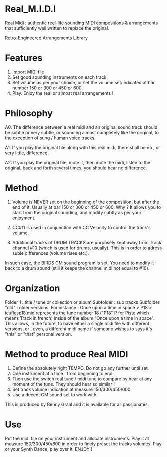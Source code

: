 # Real_M.I.D.I
Real Midi : authentic real-life sounding MIDI compositions &amp; arrangements that sufficiently well written to replace the original.

Retro-Engineered Arrangements Library

# Features

1. Import MIDI file
2. Set good sounding instruments on each track.
3. Set volume as per your choice, or set the volume set/indicated at bar number 150 or 300 or 450 or 600.
4. Play. Enjoy the real or almost real arrangements !
   
 # Philosophy

A0. The difference between a real midi and an original sound track should be subtle or very subtle, or sounding almost completely like the original, to the exception of sung / human voice tracks.

A1. If you play the original file along with this real midi, there shall be no , or very little, difference. 

A2. If you play the original file, mute it, then mute the midi, listen to the original, back and forth several times, you should hear no difference. 

# Method

1. Volume is NEVER set on the beginning of the composition, but after the end of it. Usually at bar 150 or 300 or 450 or 600. 
Why ? 
It allows you to start from the original sounding, and modify subtly as per your enjoyment.

2. CC#11 is used in conjunction with CC Velocity to control the track's volume.

3. Additional tracks of DRUM TRACKS are purposely kept away from Track channel #10 (which is used for drums, usually). This is in order to adress suble differences (volume rises etc.).

In such case, the BIRDS GM sound program is set. You need to modify it back to a drum sound (still it keeps the channel midi not equal to #10).

# Organization

Folder 1 : title / tune or collection or album
Subfolder : sub tracks 
Subfolder "old" : older versions.
For instance :
Once upon a time in space > P18 > ieuflesp18.mid represents the tune number 18 ("P18" P for Piste which means Track in french) inside of the album "Once upon a time in space".
This allows, in the future, to have either a single midi file with different versions, or , even, a different midi name if someone wishes to says it's "this" or "that" personal version.

# Method to produce Real MIDI 

1. Define the absolutely right TEMPO. Do not go any further until set.
2. One instrument at a time : from beginning to end.
3. Then use the switch real tune / midi tune to compare by hear at any moment of the tune. They should hear so similar !
4. Set track volume indication at measure 150/300/450/600.
5. Use a decent GM sound set to work with.

This is produced by Benny Graal and it is available for all passionates.

# Use

Put the midi file on your instrument and allocate instruments. Play it at measure 150/300/450/600 in order to finely preset the tracks volumes.
Play or your Synth
Dance, play over it, ENJOY !
